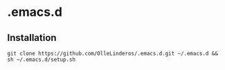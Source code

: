 # .emacs.d

## Installation
```
git clone https://github.com/OlleLinderos/.emacs.d.git ~/.emacs.d && sh ~/.emacs.d/setup.sh
```
